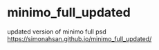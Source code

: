 # minimo_full_updated
updated version of minimo full psd
https://simonahsan.github.io/minimo_full_updated/
